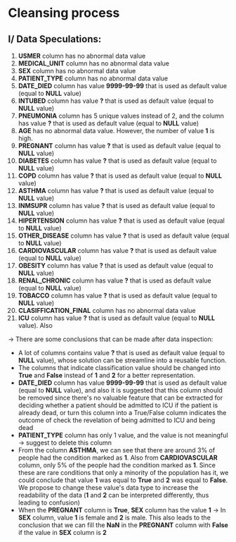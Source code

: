 # Cleansing process

## I/ Data Speculations: 
1. **USMER** column has no abnormal data value
2. **MEDICAL_UNIT** column has no abnormal data value
3. **SEX** column has no abnormal data value
4. **PATIENT_TYPE** column has no abnormal data value
5. **DATE_DIED** column has value **9999-99-99** that is used as default value (equal to **NULL** value)
6. **INTUBED** column has value **?** that is used as default value (equal to **NULL** value)
7. **PNEUMONIA** column has 5 unique values instead of 2, and the column has value **?** that is used as default value (equal to **NULL** value) 
8. **AGE** has no abnormal data value. However, the number of value **1** is high.
9. **PREGNANT** column has value **?** that is used as default value (equal to **NULL** value) 
10. **DIABETES** column has value **?** that is used as default value (equal to **NULL** value) 
11. **COPD** column has value **?** that is used as default value (equal to **NULL** value) 
12. **ASTHMA** column has value **?** that is used as default value (equal to **NULL** value)
13. **INMSUPR** column has value **?** that is used as default value (equal to **NULL** value)
14. **HIPERTENSION** column has value **?** that is used as default value (equal to **NULL** value)
15. **OTHER_DISEASE** column has value **?** that is used as default value (equal to **NULL** value)
16. **CARDIOVASCULAR** column has value **?** that is used as default value (equal to **NULL** value)
17. **OBESITY** column has value **?** that is used as default value (equal to **NULL** value)
18. **RENAL_CHRONIC** column has value **?** that is used as default value (equal to **NULL** value)
19. **TOBACCO** column has value **?** that is used as default value (equal to **NULL** value)
20. **CLASIFFICATION_FINAL** column has no abnormal data value
21. **ICU** column has value **?** that is used as default value (equal to **NULL** value). Also 

&rarr; There are some conclusions that can be made after data inspection:
- A lot of columns contains value **?** that is used as default value (equal to **NULL** value), whose solution can be streamline into a reusable function.
- The columns that indicate classification value should be changed into **True** and **False** instead of **1** and **2** for a better representation.
- **DATE_DIED** column has value **9999-99-99** that is used as default value (equal to **NULL** value), and also it is suggested that this column should be removed since there's no valuable feature that can be extracted for deciding whether a patient should be admitted to ICU if the patient is already dead, or turn this column into a True/False column indicates the outcome of check the revelation of being admitted to ICU and being dead
- **PATIENT_TYPE** column has only 1 value, and the value is not meaningful &rarr; suggest to delete this column
- From the column **ASTHMA**, we can see that there are around 3% of people had the condition marked as **1**. Also from **CARDIOVASCULAR** column, only 5% of the people had the condition marked as **1**. Since these are rare conditions that only a minority of the population has it, we could conclude that value **1** was equal to **True** and **2** was equal to **False**. We propose to change these value's data type to increase the readability of the data (**1** and **2** can be interpreted differently, thus leading to confusion)
- When the **PREGNANT** column is **True**, **SEX** column has the value **1** &rarr; In **SEX** column, value **1** is female and **2** is male. This also leads to the conclusion that we can fill the **NaN** in the **PREGNANT** column with **False** if the value in **SEX** column is **2**
